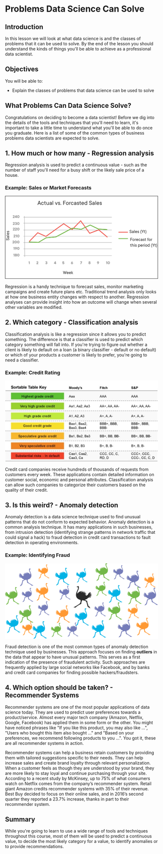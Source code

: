 
# Problems Data Science Can Solve

## Introduction 

In this lesson we will look at what data science is and the classes of problems that it can be used to solve. By the end of the lesson you should understand the kinds of things you'll be able to achieve as a professional data scientist.

## Objectives
You will be able to:
* Explain the classes of problems that data science can be used to solve

## What Problems Can Data Science Solve?

Congratulations on deciding to become a data scientist! Before we dig into the details of the tools and techniques that you'll need to learn, it's important to take a little time to understand what you'll be able to do once you graduate. Here is a list of some of the common types of business problems data scientists are expected to solve. 

## 1. How much or how many - Regression analysis

Regression analysis is used to predict a continuous value - such as the number of staff you'll need for a busy shift or the likely sale price of a house. 

### Example:  Sales or Market Forecasts

![](images/Image_185_forecast.png)

Regression is a handy technique to forecast sales, monitor marketing campaigns and create future plans etc. Traditional trend analysis only looks at how one business entity changes with respect to another. Regression analyses can provide insight into how an outcome will change when several other variables are modified.


## 2. Which category - Classification analysis

Classification analysis is like a regression since it allows you to predict something. The difference is that a classifier is used to predict which category something will fall into. If you're trying to figure out whether a client is likely to default on a loan (a binary classifier - default or no default) or which of your products a customer is likely to prefer, you're going to need a classifier.

### Example: Credit Rating

![](images/credit.jpg)

Credit card companies receive hundreds of thousands of requests from customers every week. These applications contain detailed information on customer social, economic and personal attributes. Classification analysis can allow such companies to categorize their customers based on the quality of their credit.


## 3. Is this weird? - Anomaly detection

Anomaly detection is a data science technique used to find unusual patterns that do not conform to expected behavior. Anomaly detection is a common analysis technique. It has many applications in such businesses, from intrusion detection (identifying strange patterns in network traffic that could signal a hack) to fraud detection in credit card transactions to fault detection in operating environments.

### Example: Identifying Fraud

![](images/Image_186_fishanomaly.png)

Fraud detection is one of the most common types of anomaly detection technique used by businesses. This approach focuses on finding **outliers** in the data that appear to have unusual patterns.  This serves as a first indication of the presence of fraudulent activity. Such approaches are frequently applied by large social networks like Facebook, and by banks and credit card companies for finding possible hackers/fraudsters.

## 4. Which option should be taken? - Recommender Systems

Recommender systems are one of the most popular applications of data science today. They are used to predict user preferences towards a product/service. Almost every major tech company (Amazon, Netflix, Google, Facebook) has applied them in some form or the other. You might have noticed phrases like "If you like this product, you may also like ...", "Users who bought this item also bought ..." and "Based on your preferences, we recommend following products to you ...". You got it, these are all recommender systems in action. 

Recommender systems can help a business retain customers by providing them with tailored suggestions specific to their needs. They can help increase sales and create brand loyalty through relevant personalization. When a customer feels as though they are understood by your brand, they are more likely to stay loyal and continue purchasing through your site.
According to a recent study by McKinsey, up to 75% of what consumers watch on Netflix comes from the company’s recommender system. Retail giant Amazon credits recommender systems with 35% of their revenue. Best Buy decided to focus on their online sales, and in 2016’s second quarter they reported a 23.7% increase, thanks in part to their recommender system. 


## Summary

While you're going to learn to use a wide range of tools and techniques throughout this course, most of them will be used to predict a continuous value, to decide the most likely category for a value, to identify anomalies or to provide recommendations.

